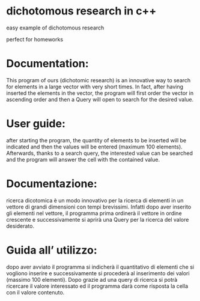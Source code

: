 #  dichotomous research in c++

easy example of dichotomous research

perfect for homeworks

# Documentation:

This program of ours (dichotomic research) is an innovative way to search for elements in a large vector with very short times.
In fact, after having inserted the elements in the vector, the program will first order the vector in ascending order and then a Query will open to search for the desired value.


# User guide:
after starting the program, the quantity of elements to be inserted will be indicated and then the values ​​will be entered (maximum 100 elements).
Afterwards, thanks to a search query, the interested value can be searched and the program will answer the cell with the contained value.



# Documentazione:

ricerca dicotomica è un modo innovativo per la ricerca di elementi in un vettore di grandi dimensioni con tempi brevissimi.
Infatti dopo aver inserito gli elementi nel vettore, il programma prima ordinerà il vettore in ordine crescente e successivamente si aprirà una Query per la ricerca del valore desiderato.


# Guida all’ utilizzo:


dopo aver avviato il programma si indicherà il quantitativo di elementi che si vogliono inserire e successivamente si procederà al inserimento dei valori (massimo 100 elementi).
Dopo grazie ad una query di ricerca si potrà ricercare il valore interessato ed il programma darà come risposta la cella con il valore contenuto.

